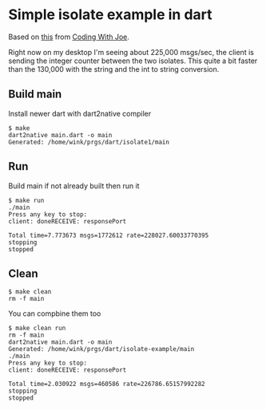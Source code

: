 # Simple isolate example in dart

Based on [this](https://codingwithjoe.com/dart-fundamentals-isolates/) from
[Coding With Joe](codingwithjost.com).

Right now on my desktop I'm seeing about 225,000 msgs/sec, the client is
sending the integer counter between the two isolates. This quite a bit
faster than the 130,000 with the string and the int to string conversion.

## Build main
Install newer dart with dart2native compiler
```
$ make
dart2native main.dart -o main
Generated: /home/wink/prgs/dart/isolate1/main
```

## Run

Build main if not already built then run it
```
$ make run
./main
Press any key to stop:
client: doneRECEIVE: responsePort

Total time=7.773673 msgs=1772612 rate=228027.60033770395
stopping
stopped
```

## Clean
```
$ make clean
rm -f main
```

You can compbine them too
```
$ make clean run
rm -f main
dart2native main.dart -o main
Generated: /home/wink/prgs/dart/isolate-example/main
./main
Press any key to stop:
client: doneRECEIVE: responsePort

Total time=2.030922 msgs=460586 rate=226786.65157992282
stopping
stopped
```
